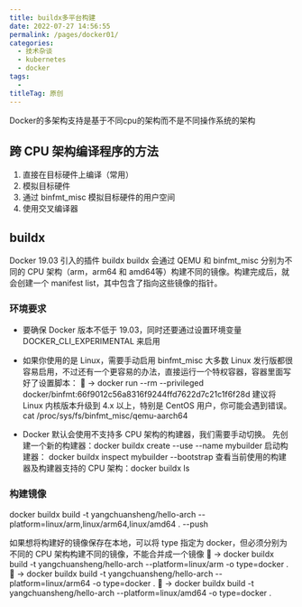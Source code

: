 ```yaml
---
title: buildx多平台构建
date: 2022-07-27 14:56:55
permalink: /pages/docker01/
categories:
  - 技术杂谈
  - kubernetes
  - docker
tags:
  - 
titleTag: 原创
---
```

Docker的多架构支持是基于不同cpu的架构而不是不同操作系统的架构

## 跨 CPU 架构编译程序的方法
1. 直接在目标硬件上编译（常用）
2. 模拟目标硬件
3. 通过 binfmt_misc 模拟目标硬件的用户空间
4. 使用交叉编译器

## buildx
Docker 19.03 引入的插件 buildx
buildx 会通过 QEMU 和 binfmt_misc 分别为不同的 CPU 架构（arm，arm64 和 amd64等）构建不同的镜像。构建完成后，就会创建一个 manifest list，其中包含了指向这些镜像的指针。

### 环境要求
- 要确保 Docker 版本不低于 19.03，同时还要通过设置环境变量 DOCKER_CLI_EXPERIMENTAL 来启用
- 如果你使用的是 Linux，需要手动启用 binfmt_misc
大多数 Linux 发行版都很容易启用，不过还有一个更容易的办法，直接运行一个特权容器，容器里面写好了设置脚本：
🐳 → docker run --rm --privileged docker/binfmt:66f9012c56a8316f9244ffd7622d7c21c1f6f28d
建议将 Linux 内核版本升级到 4.x 以上，特别是 CentOS 用户，你可能会遇到错误。
cat /proc/sys/fs/binfmt_misc/qemu-aarch64

- Docker 默认会使用不支持多 CPU 架构的构建器，我们需要手动切换。
先创建一个新的构建器：docker buildx create --use --name mybuilder
启动构建器： docker buildx inspect mybuilder --bootstrap
查看当前使用的构建器及构建器支持的 CPU 架构：docker buildx ls

### 构建镜像
docker buildx build -t yangchuansheng/hello-arch --platform=linux/arm,linux/arm64,linux/amd64 . --push

如果想将构建好的镜像保存在本地，可以将 type 指定为 docker，但必须分别为不同的 CPU 架构构建不同的镜像，不能合并成一个镜像
🐳 → docker buildx build -t yangchuansheng/hello-arch --platform=linux/arm -o type=docker .
🐳 → docker buildx build -t yangchuansheng/hello-arch --platform=linux/arm64 -o type=docker .
🐳 → docker buildx build -t yangchuansheng/hello-arch --platform=linux/amd64 -o type=docker .

